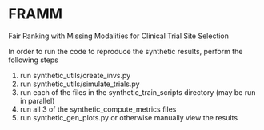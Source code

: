 # FRAMM
Fair Ranking with Missing Modalities for Clinical Trial Site Selection

In order to run the code to reproduce the synthetic results, perform the following steps
1. run synthetic_utils/create_invs.py
2. run synthetic_utils/simulate_trials.py
3. run each of the files in the synthetic_train_scripts directory (may be run in parallel)
4. run all 3 of the synthetic_compute_metrics files
5. run synthetic_gen_plots.py or otherwise manually view the results
